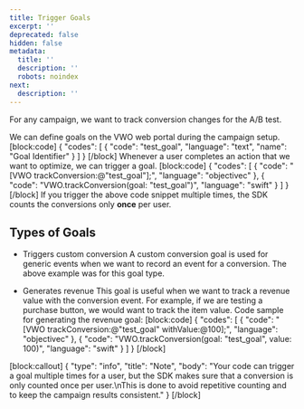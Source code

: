 ```yaml
---
title: Trigger Goals
excerpt: ''
deprecated: false
hidden: false
metadata:
  title: ''
  description: ''
  robots: noindex
next:
  description: ''
---
```

For any campaign, we want to track conversion changes for the A/B test.

We can define goals on the VWO web portal during the campaign setup.
[block:code]
{
  "codes": [
    {
      "code": "test_goal",
      "language": "text",
      "name": "Goal Identifier"
    }
  ]
}
[/block]
Whenever a user completes an action that we want to optimize, we can trigger a goal.
[block:code]
{
  "codes": [
    {
      "code": "[VWO trackConversion:@\"test_goal\"];",
      "language": "objectivec"
    },
    {
      "code": "VWO.trackConversion(goal: \"test_goal\")",
      "language": "swift"
    }
  ]
}
[/block]
If you trigger the above code snippet multiple times, the SDK counts the conversions only **once** per user.

## Types of Goals
 * Triggers custom conversion
A custom conversion goal is used for generic events when we want to record an event for a conversion. The above example was for this goal type.

* Generates revenue
This goal is useful when we want to track a revenue value with the conversion event. For example, if we are testing a purchase button, we would want to track the item value.
Code sample for generating the revenue goal:
[block:code]
{
  "codes": [
    {
      "code": "[VWO trackConversion:@\"test_goal\" withValue:@100];",
      "language": "objectivec"
    },
    {
      "code": "VWO.trackConversion(goal: \"test_goal\", value: 100)",
      "language": "swift"
    }
  ]
}
[/block]

[block:callout]
{
  "type": "info",
  "title": "Note",
  "body": "Your code can trigger a goal multiple times for a user, but the SDK makes sure that a conversion is only counted once per user.\nThis is done to avoid repetitive counting and to keep the campaign results consistent."
}
[/block]